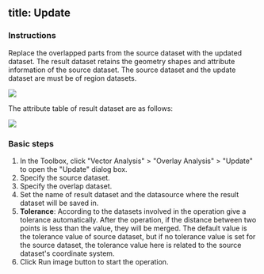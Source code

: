 title: Update
---

### Instructions  


Replace the overlapped parts from the source dataset with the updated dataset. The result dataset retains the geometry shapes and attribute information of the source dataset. The source dataset and the update dataset are must be of region datasets.

![](img/updatebuttonoperation.png)  
  
The attribute table of result dataset are as follows:

![](img/updatebuttonproperty.png)            

### Basic steps   
  
1. In the Toolbox, click "Vector Analysis" > "Overlay Analysis" > "Update" to open the "Update" dialog box.
2. Specify the source dataset. 
3. Specify the overlap dataset.
4. Set the name of result dataset and the datasource where the result dataset will be saved in.
5. **Tolerance**: According to the datasets involved in the operation give a tolerance automatically. After the operation, if the distance between two points is less than the value, they will be merged. The default value is the tolerance value of source dataset, but if no tolerance value is set for the source dataset, the tolerance value here is related to the source dataset's coordinate system.
6. Click Run image button to start the operation.